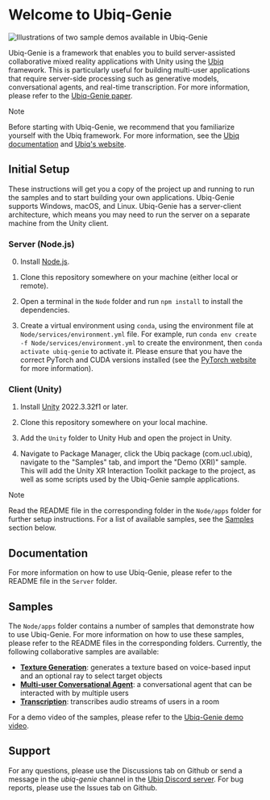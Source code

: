 # Welcome to Ubiq-Genie

![Illustrations of two sample demos available in Ubiq-Genie](header.png)

Ubiq-Genie is a framework that enables you to build server-assisted collaborative mixed reality applications with Unity using the [Ubiq](https://ubiq.online) framework. This is particularly useful for building multi-user applications that require server-side processing such as generative models, conversational agents, and real-time transcription. For more information, please refer to the [Ubiq-Genie paper](https://ubiq.online/publication/ubiq-genie/).

> [!NOTE]
> Before starting with Ubiq-Genie, we recommend that you familiarize yourself with the Ubiq framework. For more information, see the [Ubiq documentation](https://ucl-vr.github.io/ubiq/) and [Ubiq's website](https://ubiq.online).

## Initial Setup

These instructions will get you a copy of the project up and running to run the samples and to start building your own applications. Ubiq-Genie supports Windows, macOS, and Linux. Ubiq-Genie has a server-client architecture, which means you may need to run the server on a separate machine from the Unity client.

### Server (Node.js)

0. Install [Node.js](https://nodejs.org/en/download/).

1. Clone this repository somewhere on your machine (either local or remote).

2. Open a terminal in the `Node` folder and run `npm install` to install the dependencies.

3. Create a virtual environment using `conda`, using the environment file at `Node/services/environment.yml` file. For example, run `conda env create -f Node/services/environment.yml` to create the environment, then `conda activate ubiq-genie` to activate it. Please ensure that you have the correct PyTorch and CUDA versions installed (see the [PyTorch website](https://pytorch.org/get-started/locally/) for more information).

### Client (Unity)

1. Install [Unity](https://unity3d.com/get-unity/download) 2022.3.32f1 or later.

2. Clone this repository somewhere on your local machine.

3. Add the `Unity` folder to Unity Hub and open the project in Unity.

4. Navigate to Package Manager, click the Ubiq package (com.ucl.ubiq), navigate to the "Samples" tab, and import the "Demo (XRI)" sample. This will add the Unity XR Interaction Toolkit package to the project, as well as some scripts used by the Ubiq-Genie sample applications.

> [!NOTE]
> Read the README file in the corresponding folder in the `Node/apps` folder for further setup instructions. For a list of available samples, see the [Samples](#samples) section below.

## Documentation

For more information on how to use Ubiq-Genie, please refer to the README file in the `Server` folder.

## Samples

The `Node/apps` folder contains a number of samples that demonstrate how to use Ubiq-Genie. For more information on how to use these samples, please refer to the README files in the corresponding folders. Currently, the following collaborative samples are available:

- [**Texture Generation**](Node/apps/texture_generation/README.md): generates a texture based on voice-based input and an optional ray to select target objects
- [**Multi-user Conversational Agent**](Node/apps/virtual_assistant/README.md): a conversational agent that can be interacted with by multiple users
- [**Transcription**](Node/apps/transcription/README.md): transcribes audio streams of users in a room

For a demo video of the samples, please refer to the [Ubiq-Genie demo video](https://youtu.be/cGz0z9BIgQk).

## Support

For any questions, please use the Discussions tab on Github or send a message in the *ubiq-genie* channel in the [Ubiq Discord server](https://discord.gg/cZYzdcxAAB). For bug reports, please use the Issues tab on Github.
